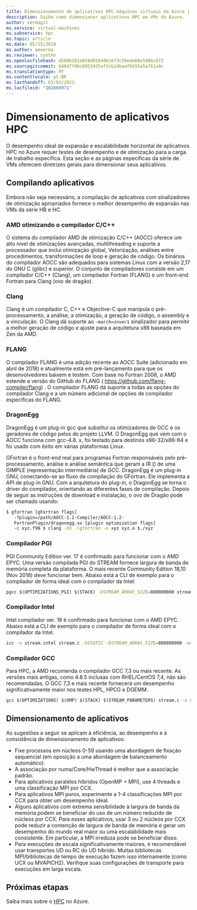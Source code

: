 ```yaml
---
title: Dimensionamento de aplicativos HPC-máquinas virtuais do Azure | Microsoft Docs
description: Saiba como dimensionar aplicativos HPC em VMs do Azure.
author: vermagit
ms.service: virtual-machines
ms.subservice: hpc
ms.topic: article
ms.date: 05/15/2019
ms.author: amverma
ms.reviewer: cynthn
ms.openlocfilehash: d560b261e058d01040616f3c59ede60e5986c672
ms.sourcegitcommit: b4647f06c0953435af3cb24baaf6d15a5a761a9c
ms.translationtype: MT
ms.contentlocale: pt-BR
ms.lasthandoff: 03/02/2021
ms.locfileid: "101666971"
---
```

# <a name="scaling-hpc-applications"></a>Dimensionamento de aplicativos HPC

O desempenho ideal de expansão e escalabilidade horizontal de aplicativos HPC no Azure requer testes de desempenho e de otimização para a carga de trabalho específica. Esta seção e as páginas específicas da série de VMs oferecem diretrizes gerais para dimensionar seus aplicativos.

## <a name="compiling-applications"></a>Compilando aplicativos

Embora não seja necessário, a compilação de aplicativos com sinalizadores de otimização apropriados fornece o melhor desempenho de expansão nas VMs da série HB e HC.

### <a name="amd-optimizing-cc-compiler"></a>AMD otimizando o compilador C/C++

O sistema do compilador AMD de otimização C/C++ (AOCC) oferece um alto nível de otimizações avançadas, multithreading e suporte a processador que inclui otimização global, Vetorização, análises entre procedimentos, transformações de loop e geração de código. Os binários do compilador AOCC são adequados para sistemas Linux com a versão 2,17 do GNU C (glibc) e superior. O conjunto de compiladores consiste em um compilador C/C++ (Clang), um compilador Fortran (FLANG) e um front-end Fortran para Clang (ovo de dragão).

### <a name="clang"></a>Clang

Clang é um compilador C, C++ e Objective-C que manipula o pré-processamento, a análise, a otimização, a geração de código, o assembly e a vinculação. O Clang dá suporte ao  `-march=znver1` sinalizador para permitir a melhor geração de código e ajuste para a arquitetura x86 baseada em Zen da AMD.

### <a name="flang"></a>FLANG

O compilador FLANG é uma adição recente ao AOCC Suite (adicionado em abril de 2018) e atualmente está em pré-lançamento para que os desenvolvedores baixem e testem. Com base no Fortran 2008, o AMD estende a versão do GitHub do FLANG ( https://github.com/flang-compiler/flang) . O compilador FLANG dá suporte a todas as opções do compilador Clang e a um número adicional de opções de compilador específicas do FLANG.

### <a name="dragonegg"></a>DragonEgg

DragonEgg é um plug-in gcc que substitui os otimizadores de GCC e os geradores de código pelos do projeto LLVM. O DragonEgg que vem com o AOCC funciona com gcc-4.8. x, foi testado para destinos x86-32/x86-64 e foi usado com êxito em várias plataformas Linux.

GFortran é o front-end real para programas Fortran responsáveis pelo pré-processamento, análise e análise semântica que geram a IR () de uma GIMPLE (representação intermediária) de GCC. DragonEgg é um plug-in GNU, conectando-se ao fluxo de compilação do GFortran. Ele implementa a API de plug-in GNU. Com a arquitetura do plug-in, o DragonEgg se torna o driver do compilador, orientando as diferentes fases de compilação.  Depois de seguir as instruções de download e instalação, o ovo de Dragão pode ser chamado usando: 

```bash
$ gfortran [gFortran flags] 
   -fplugin=/path/AOCC-1.2-Compiler/AOCC-1.2-     
   FortranPlugin/dragonegg.so [plugin optimization flags]     
   -c xyz.f90 $ clang -O3 -lgfortran -o xyz xyz.o $./xyz
```
   
### <a name="pgi-compiler"></a>Compilador PGI
PGI Community Edition ver. 17 é confirmado para funcionar com o AMD EPYC. Uma versão compilada PGI do STREAM fornece largura de banda de memória completa da plataforma. O mais recente Community Edition 18,10 (Nov 2018) deve funcionar bem. Abaixo está a CLI de exemplo para o compilador de forma ideal com o compilador da Intel:

```bash
pgcc $(OPTIMIZATIONS_PGI) $(STACK) -DSTREAM_ARRAY_SIZE=800000000 stream.c -o stream.pgi
```

### <a name="intel-compiler"></a>Compilador Intel
Intel compilador ver. 18 é confirmado para funcionar com o AMD EPYC. Abaixo está a CLI de exemplo para o compilador de forma ideal com o compilador da Intel.

```bash
icc -o stream.intel stream.c -DSTATIC -DSTREAM_ARRAY_SIZE=800000000 -mcmodel=large -shared-intel -Ofast –qopenmp
```

### <a name="gcc-compiler"></a>Compilador GCC 
Para HPC, a AMD recomenda o compilador GCC 7,3 ou mais recente. As versões mais antigas, como 4.8.5 inclusas com RHEL/CentOS 7,4, não são recomendadas. O GCC 7,3 e mais recente fornecerá um desempenho significativamente maior nos testes HPL, HPCG e DGEMM.

```bash
gcc $(OPTIMIZATIONS) $(OMP) $(STACK) $(STREAM_PARAMETERS) stream.c -o stream.gcc
```

## <a name="scaling-applications"></a>Dimensionamento de aplicativos 

As sugestões a seguir se aplicam à eficiência, ao desempenho e à consistência de dimensionamento de aplicativos:

* Fixe processos em núcleos 0-59 usando uma abordagem de fixação sequencial (em oposição a uma abordagem de balanceamento automático). 
* A associação por numa/Core/HwThread é melhor que a associação padrão.
* Para aplicativos paralelos híbridos (OpenMP + MPI), use 4 threads e uma classificação MPI por CCX.
* Para aplicativos MPI puros, experimente a 1-4 classificações MPI por CCX para obter um desempenho ideal.
* Alguns aplicativos com extrema sensibilidade à largura de banda da memória podem se beneficiar do uso de um número reduzido de núcleos por CCX. Para esses aplicativos, usar 3 ou 2 núcleos por CCX pode reduzir a contenção de largura de banda de memória e gerar um desempenho do mundo real maior ou uma escalabilidade mais consistente. Em particular, a MPI irreduza pode se beneficiar disso.
* Para execuções de escala significativamente maiores, é recomendável usar transportes UD ou RC do UD híbrido. Muitas bibliotecas MPI/bibliotecas de tempo de execução fazem isso internamente (como UCX ou MVAPICH2). Verifique suas configurações de transporte para execuções em larga escala.

## <a name="next-steps"></a>Próximas etapas

Saiba mais sobre o [HPC](/azure/architecture/topics/high-performance-computing/) no Azure.
